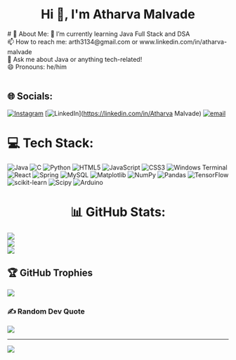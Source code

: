 <h1 align="center"> Hi 👋, I'm Atharva Malvade</h1>
# 💫 About Me: 
🌱 I’m currently learning Java Full Stack and DSA<br>📫 How to reach me: arth3134@gmail.com or www.linkedin.com/in/atharva-malvade<br>💬 Ask me about Java or anything tech-related!<br>😄 Pronouns: he/him<br><br>


## 🌐 Socials:
[![Instagram](https://img.shields.io/badge/Instagram-%23E4405F.svg?logo=Instagram&logoColor=white)](https://instagram.com/atharva.malvade) [![LinkedIn](https://img.shields.io/badge/LinkedIn-%230077B5.svg?logo=linkedin&logoColor=white)](https://linkedin.com/in/Atharva Malvade) [![email](https://img.shields.io/badge/Email-D14836?logo=gmail&logoColor=white)](mailto:arth3134@gmail.com) 

# 💻 Tech Stack:
![Java](https://img.shields.io/badge/java-%23ED8B00.svg?style=for-the-badge&logo=openjdk&logoColor=white) ![C](https://img.shields.io/badge/c-%2300599C.svg?style=for-the-badge&logo=c&logoColor=white) ![Python](https://img.shields.io/badge/python-3670A0?style=for-the-badge&logo=python&logoColor=ffdd54) ![HTML5](https://img.shields.io/badge/html5-%23E34F26.svg?style=for-the-badge&logo=html5&logoColor=white) ![JavaScript](https://img.shields.io/badge/javascript-%23323330.svg?style=for-the-badge&logo=javascript&logoColor=%23F7DF1E) ![CSS3](https://img.shields.io/badge/css3-%231572B6.svg?style=for-the-badge&logo=css3&logoColor=white) ![Windows Terminal](https://img.shields.io/badge/Windows%20Terminal-%234D4D4D.svg?style=for-the-badge&logo=windows-terminal&logoColor=white) ![React](https://img.shields.io/badge/react-%2320232a.svg?style=for-the-badge&logo=react&logoColor=%2361DAFB) ![Spring](https://img.shields.io/badge/spring-%236DB33F.svg?style=for-the-badge&logo=spring&logoColor=white) ![MySQL](https://img.shields.io/badge/mysql-4479A1.svg?style=for-the-badge&logo=mysql&logoColor=white) ![Matplotlib](https://img.shields.io/badge/Matplotlib-%23ffffff.svg?style=for-the-badge&logo=Matplotlib&logoColor=black) ![NumPy](https://img.shields.io/badge/numpy-%23013243.svg?style=for-the-badge&logo=numpy&logoColor=white) ![Pandas](https://img.shields.io/badge/pandas-%23150458.svg?style=for-the-badge&logo=pandas&logoColor=white) ![TensorFlow](https://img.shields.io/badge/TensorFlow-%23FF6F00.svg?style=for-the-badge&logo=TensorFlow&logoColor=white) ![scikit-learn](https://img.shields.io/badge/scikit--learn-%23F7931E.svg?style=for-the-badge&logo=scikit-learn&logoColor=white) ![Scipy](https://img.shields.io/badge/SciPy-%230C55A5.svg?style=for-the-badge&logo=scipy&logoColor=%white) ![Arduino](https://img.shields.io/badge/-Arduino-00979D?style=for-the-badge&logo=Arduino&logoColor=white)
# <h1 align="center"> 📊 GitHub Stats:</h1>
![](https://github-readme-stats.vercel.app/api?username=AtharvaMalvade2&theme=default&hide_border=false&include_all_commits=true&count_private=true)<br/>
![](https://nirzak-streak-stats.vercel.app/?user=AtharvaMalvade2&theme=default&hide_border=false)<br/>
![](https://github-readme-stats.vercel.app/api/top-langs/?username=AtharvaMalvade2&theme=default&hide_border=false&include_all_commits=true&count_private=true&layout=compact)

## 🏆 GitHub Trophies
![](https://github-profile-trophy.vercel.app/?username=AtharvaMalvade2&theme=radical&no-frame=false&no-bg=true&margin-w=4)

### ✍️ Random Dev Quote
![](https://quotes-github-readme.vercel.app/api?type=horizontal&theme=radical)

---
[![](https://visitcount.itsvg.in/api?id=AtharvaMalvade2&icon=0&color=0)](https://visitcount.itsvg.in)

<!-- Proudly created with GPRM ( https://gprm.itsvg.in ) -->

